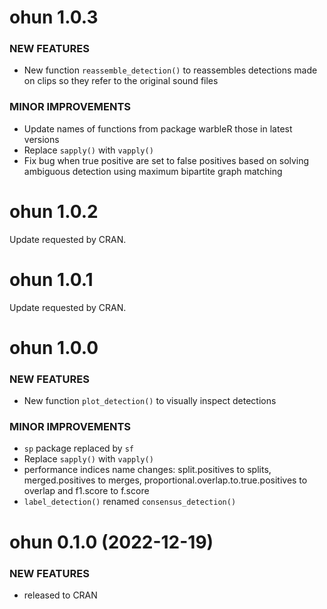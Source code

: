 <!-- based on: https://devguide.ropensci.org/newstemplate.html#newstemplate -->


ohun 1.0.3
=========================

### NEW FEATURES

  * New function `reassemble_detection()` to reassembles detections made on clips so they refer to the original sound files

### MINOR IMPROVEMENTS

  * Update names of functions from package warbleR those in latest versions
  * Replace `sapply()` with `vapply()`
  * Fix bug when true positive are set to false positives based on solving ambiguous detection using maximum bipartite graph matching 

ohun 1.0.2
=========================
Update requested by CRAN.

ohun 1.0.1
=========================

Update requested by CRAN.

ohun 1.0.0 
=========================

### NEW FEATURES

  * New function `plot_detection()` to visually inspect detections 

### MINOR IMPROVEMENTS

  * `sp` package replaced by `sf`
  * Replace `sapply()` with `vapply()`
  * performance indices name changes: split.positives to splits, merged.positives to merges, proportional.overlap.to.true.positives to overlap and f1.score to f.score 
  * `label_detection()` renamed `consensus_detection()`
  

ohun 0.1.0 (2022-12-19)
=========================

### NEW FEATURES

  * released to CRAN
